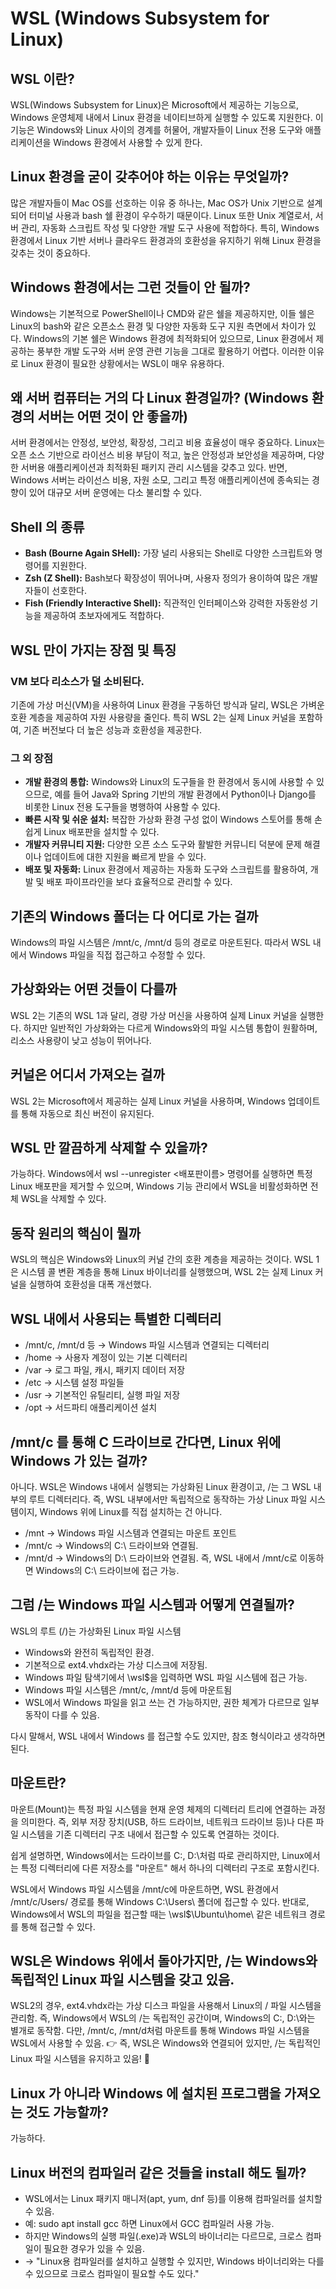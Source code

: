 # WSL (Windows Subsystem for Linux)

## WSL 이란?
WSL(Windows Subsystem for Linux)은 Microsoft에서 제공하는 기능으로, Windows 운영체제 내에서 Linux 환경을 네이티브하게 실행할 수 있도록 지원한다. 이 기능은 Windows와 Linux 사이의 경계를 허물어, 개발자들이 Linux 전용 도구와 애플리케이션을 Windows 환경에서 사용할 수 있게 한다.

## Linux 환경을 굳이 갖추어야 하는 이유는 무엇일까?
많은 개발자들이 Mac OS를 선호하는 이유 중 하나는, Mac OS가 Unix 기반으로 설계되어 터미널 사용과 bash 쉘 환경이 우수하기 때문이다. Linux 또한 Unix 계열로서, 서버 관리, 자동화 스크립트 작성 및 다양한 개발 도구 사용에 적합하다. 특히, Windows 환경에서 Linux 기반 서버나 클라우드 환경과의 호환성을 유지하기 위해 Linux 환경을 갖추는 것이 중요하다.

## Windows 환경에서는 그런 것들이 안 될까?
Windows는 기본적으로 PowerShell이나 CMD와 같은 쉘을 제공하지만, 이들 쉘은 Linux의 bash와 같은 오픈소스 환경 및 다양한 자동화 도구 지원 측면에서 차이가 있다. Windows의 기본 쉘은 Windows 환경에 최적화되어 있으므로, Linux 환경에서 제공하는 풍부한 개발 도구와 서버 운영 관련 기능을 그대로 활용하기 어렵다. 이러한 이유로 Linux 환경이 필요한 상황에서는 WSL이 매우 유용하다.

## 왜 서버 컴퓨터는 거의 다 Linux 환경일까? (Windows 환경의 서버는 어떤 것이 안 좋을까)
서버 환경에서는 안정성, 보안성, 확장성, 그리고 비용 효율성이 매우 중요하다. Linux는 오픈 소스 기반으로 라이선스 비용 부담이 적고, 높은 안정성과 보안성을 제공하며, 다양한 서버용 애플리케이션과 최적화된 패키지 관리 시스템을 갖추고 있다. 반면, Windows 서버는 라이선스 비용, 자원 소모, 그리고 특정 애플리케이션에 종속되는 경향이 있어 대규모 서버 운영에는 다소 불리할 수 있다.

## Shell 의 종류
- **Bash (Bourne Again SHell):** 가장 널리 사용되는 Shell로 다양한 스크립트와 명령어를 지원한다.
- **Zsh (Z Shell):** Bash보다 확장성이 뛰어나며, 사용자 정의가 용이하여 많은 개발자들이 선호한다.
- **Fish (Friendly Interactive Shell):** 직관적인 인터페이스와 강력한 자동완성 기능을 제공하여 초보자에게도 적합하다.

## WSL 만이 가지는 장점 및 특징
### VM 보다 리소스가 덜 소비된다.
기존에 가상 머신(VM)을 사용하여 Linux 환경을 구동하던 방식과 달리, WSL은 가벼운 호환 계층을 제공하여 자원 사용량을 줄인다. 특히 WSL 2는 실제 Linux 커널을 포함하여, 기존 버전보다 더 높은 성능과 호환성을 제공한다.

### 그 외 장점
- **개발 환경의 통합:** Windows와 Linux의 도구들을 한 환경에서 동시에 사용할 수 있으므로, 예를 들어 Java와 Spring 기반의 개발 환경에서 Python이나 Django를 비롯한 Linux 전용 도구들을 병행하여 사용할 수 있다.
- **빠른 시작 및 쉬운 설치:** 복잡한 가상화 환경 구성 없이 Windows 스토어를 통해 손쉽게 Linux 배포판을 설치할 수 있다.
- **개발자 커뮤니티 지원:** 다양한 오픈 소스 도구와 활발한 커뮤니티 덕분에 문제 해결이나 업데이트에 대한 지원을 빠르게 받을 수 있다.
- **배포 및 자동화:** Linux 환경에서 제공하는 자동화 도구와 스크립트를 활용하여, 개발 및 배포 파이프라인을 보다 효율적으로 관리할 수 있다.

## 기존의 Windows 폴더는 다 어디로 가는 걸까
Windows의 파일 시스템은 /mnt/c, /mnt/d 등의 경로로 마운트된다. 따라서 WSL 내에서 Windows 파일을 직접 접근하고 수정할 수 있다.

## 가상화와는 어떤 것들이 다를까
WSL 2는 기존의 WSL 1과 달리, 경량 가상 머신을 사용하여 실제 Linux 커널을 실행한다. 하지만 일반적인 가상화와는 다르게 Windows와의 파일 시스템 통합이 원활하며, 리소스 사용량이 낮고 성능이 뛰어나다.

## 커널은 어디서 가져오는 걸까
WSL 2는 Microsoft에서 제공하는 실제 Linux 커널을 사용하며, Windows 업데이트를 통해 자동으로 최신 버전이 유지된다.

## WSL 만 깔끔하게 삭제할 수 있을까?
가능하다. Windows에서 wsl --unregister <배포판이름> 명령어를 실행하면 특정 Linux 배포판을 제거할 수 있으며, Windows 기능 관리에서 WSL을 비활성화하면 전체 WSL을 삭제할 수 있다.

## 동작 원리의 핵심이 뭘까
WSL의 핵심은 Windows와 Linux의 커널 간의 호환 계층을 제공하는 것이다. WSL 1은 시스템 콜 변환 계층을 통해 Linux 바이너리를 실행했으며, WSL 2는 실제 Linux 커널을 실행하여 호환성을 대폭 개선했다.

## WSL 내에서 사용되는 특별한 디렉터리
- /mnt/c, /mnt/d 등 → Windows 파일 시스템과 연결되는 디렉터리
- /home → 사용자 계정이 있는 기본 디렉터리
- /var → 로그 파일, 캐시, 패키지 데이터 저장
- /etc → 시스템 설정 파일들
- /usr → 기본적인 유틸리티, 실행 파일 저장
- /opt → 서드파티 애플리케이션 설치

## /mnt/c 를 통해 C 드라이브로 간다면, Linux 위에 Windows 가 있는 걸까?
아니다. WSL은 Windows 내에서 실행되는 가상화된 Linux 환경이고, /는 그 WSL 내부의 루트 디렉터리다. 즉, WSL 내부에서만 독립적으로 동작하는 가상 Linux 파일 시스템이지, Windows 위에 Linux를 직접 설치하는 건 아니다.

- /mnt → Windows 파일 시스템과 연결되는 마운트 포인트
- /mnt/c → Windows의 C:\ 드라이브와 연결됨.
- /mnt/d → Windows의 D:\ 드라이브와 연결됨.
즉, WSL 내에서 /mnt/c로 이동하면 Windows의 C:\ 드라이브에 접근 가능.

## 그럼 /는 Windows 파일 시스템과 어떻게 연결될까?
WSL의 루트 (/)는 가상화된 Linux 파일 시스템

- Windows와 완전히 독립적인 환경.
- 기본적으로 ext4.vhdx라는 가상 디스크에 저장됨.
- Windows 파일 탐색기에서 \\wsl$을 입력하면 WSL 파일 시스템에 접근 가능.
- Windows 파일 시스템은 /mnt/c, /mnt/d 등에 마운트됨
- WSL에서 Windows 파일을 읽고 쓰는 건 가능하지만, 권한 체계가 다르므로 일부 동작이 다를 수 있음.

다시 말해서, WSL 내에서 Windows 를 접근할 수도 있지만, 참조 형식이라고 생각하면 된다.

## 마운트란?
마운트(Mount)는 특정 파일 시스템을 현재 운영 체제의 디렉터리 트리에 연결하는 과정을 의미한다. 즉, 외부 저장 장치(USB, 하드 드라이브, 네트워크 드라이브 등)나 다른 파일 시스템을 기존 디렉터리 구조 내에서 접근할 수 있도록 연결하는 것이다.

쉽게 설명하면,  Windows에서는 드라이브를 C:\, D:\처럼 따로 관리하지만, Linux에서는 특정 디렉터리에 다른 저장소를 "마운트" 해서 하나의 디렉터리 구조로 포함시킨다.

WSL에서 Windows 파일 시스템을 /mnt/c에 마운트하면, WSL 환경에서 /mnt/c/Users/ 경로를 통해 Windows C:\Users\ 폴더에 접근할 수 있다. 반대로, Windows에서 WSL의 파일을 접근할 때는 \\wsl$\Ubuntu\home\ 같은 네트워크 경로를 통해 접근할 수 있다.

## WSL은 Windows 위에서 돌아가지만, /는 Windows와 독립적인 Linux 파일 시스템을 갖고 있음.
WSL2의 경우, ext4.vhdx라는 가상 디스크 파일을 사용해서 Linux의 / 파일 시스템을 관리함.
즉, Windows에서 WSL의 /는 독립적인 공간이며, Windows의 C:\, D:\와는 별개로 동작함.
다만, /mnt/c, /mnt/d처럼 마운트를 통해 Windows 파일 시스템을 WSL에서 사용할 수 있음.
👉 즉, WSL은 Windows와 연결되어 있지만, /는 독립적인 Linux 파일 시스템을 유지하고 있음! 🚀

## Linux 가 아니라 Windows 에 설치된 프로그램을 가져오는 것도 가능할까?
가능하다. 

## Linux 버전의 컴파일러 같은 것들을 install 해도 될까?
- WSL에서는 Linux 패키지 매니저(apt, yum, dnf 등)를 이용해 컴파일러를 설치할 수 있음.
- 예: sudo apt install gcc 하면 Linux에서 GCC 컴파일러 사용 가능.
- 하지만 Windows의 실행 파일(.exe)과 WSL의 바이너리는 다르므로, 크로스 컴파일이 필요한 경우가 있을 수 있음.
- → "Linux용 컴파일러를 설치하고 실행할 수 있지만, Windows 바이너리와는 다를 수 있으므로 크로스 컴파일이 필요할 수도 있다."